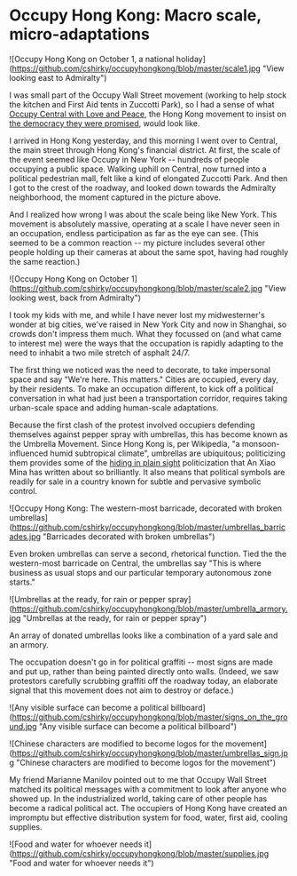 Occupy Hong Kong: Macro scale, micro-adaptations
=========

![Occupy Hong Kong on October 1, a national holiday] (https://github.com/cshirky/occupyhongkong/blob/master/scale1.jpg "View looking east to Admiralty")

I was small part of the Occupy Wall Street movement (working to help stock the kitchen and First Aid tents in Zuccotti Park), so I had a sense of what [Occupy Central with Love and Peace](http://en.wikipedia.org/wiki/Occupy_Central_with_Love_and_Peace), the Hong Kong movement to insist on [the democracy they were promised](http://en.wikipedia.org/wiki/2014_Hong_Kong_electoral_reform), would look like.

I arrived in Hong Kong yesterday, and this morning I went over to Central, the main street through Hong Kong's financial district. At first, the scale of the event seemed like Occupy in New York -- hundreds of people occupying a public space. Walking uphill on Central, now turned into a political pedestrian mall, felt like a kind of elongated Zuccotti Park. And then I got to the crest of the roadway, and looked down towards the Admiralty neighborhood, the moment captured in the picture above. 

And I realized how wrong I was about the scale being like New York. This movement is absolutely massive, operating at a scale I have never seen in an occupation, endless participation as far as the eye can see. (This seemed to be a common reaction -- my picture includes several other people holding up their cameras at about the same spot, having had roughly the same reaction.)

![Occupy Hong Kong on October 1] (https://github.com/cshirky/occupyhongkong/blob/master/scale2.jpg "View looking west, back from Admiralty")

I took my kids with me, and while I have never lost my midwesterner's wonder at big cities, we've raised in New York City and now in Shanghai, so crowds don't impress them much. What they focussed on (and what came to interest me) were the ways that the occupation is rapidly adapting to the need to inhabit a two mile stretch of asphalt 24/7. 

The first thing we noticed was the need to decorate, to take impersonal space and say "We're here. This matters." Cities are occupied, every day, by their residents. To make an occupation different, to kick off a political conversation in what had just been a transportation corridor, requires taking urban-scale space and adding human-scale adaptations.

Because the first clash of the protest involved occupiers defending themselves against pepper spray with umbrellas, this has become known as the Umbrella Movement. Since Hong Kong is, per Wikipedia, "a monsoon-influenced humid subtropical climate", umbrellas are ubiquitous; politicizing them provides some of the [hiding in plain sight](http://www.theatlantic.com/technology/archive/2012/07/a-tale-of-two-memes-the-powerful-connection-between-trayvon-martin-and-chen-guangcheng/259604/) politicization that An Xiao Mina has written about so brilliantly. It also means that political symbols are readily for sale in a country known for subtle and pervasive symbolic control. 

![Occupy Hong Kong: The western-most barricade, decorated with broken umbrellas] (https://github.com/cshirky/occupyhongkong/blob/master/umbrellas_barricades.jpg "Barricades decorated with broken umbrellas")

Even broken umbrellas can serve a second, rhetorical function. Tied the the western-most barricade on Central, the umbrellas say "This is where business as usual stops and our particular temporary autonomous zone starts."

![Umbrellas at the ready, for rain or pepper spray] (https://github.com/cshirky/occupyhongkong/blob/master/umbrella_armory.jpg "Umbrellas at the ready, for rain or pepper spray")

An array of donated umbrellas looks like a combination of a yard sale and an armory.

The occupation doesn't go in for political graffiti -- most signs are made and put up, rather than being painted directly onto walls. (Indeed, we saw protestors carefully scrubbing graffiti off the roadway today, an elaborate signal that this movement does not aim to destroy or deface.)

![Any visible surface can become a political billboard] (https://github.com/cshirky/occupyhongkong/blob/master/signs_on_the_ground.jpg "Any visible surface can become a political billboard")

![Chinese characters are modified to become logos for the movement] (https://github.com/cshirky/occupyhongkong/blob/master/umbrellas_sign.jpg "Chinese characters are modified to become logos for the movement")

My friend Marianne Manilov pointed out to me that Occupy Wall Street matched its political messages with a commitment to look after anyone who showed up. In the industrialized world, taking care of other people has become a radical political act. The occupiers of Hong Kong have created an impromptu but effective distribution system for food, water, first aid, cooling supplies.

![Food and water for whoever needs it] (https://github.com/cshirky/occupyhongkong/blob/master/supplies.jpg "Food and water for whoever needs it")
